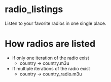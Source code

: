 # radio_listings
Listen to your favorite radios in one single place.

# How radios are listed

- If only one iteration of the radio exist
  - country -> country.m3u
- If multiple iterations of the radio exist
  - country -> country_radio.m3u

